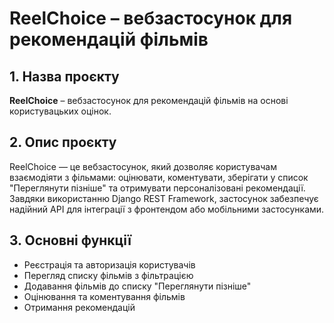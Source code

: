 # ReelChoice – вебзастосунок для рекомендацій фільмів

## 1. Назва проєкту

**ReelChoice** – вебзастосунок для рекомендацій фільмів на основі користувацьких оцінок.

## 2. Опис проєкту

ReelChoice — це вебзастосунок, який дозволяє користувачам взаємодіяти з фільмами: оцінювати, коментувати, зберігати у список "Переглянути пізніше" та отримувати персоналізовані рекомендації. Завдяки використанню Django REST Framework, застосунок забезпечує надійний API для інтеграції з фронтендом або мобільними застосунками.

## 3. Основні функції

- Реєстрація та авторизація користувачів
- Перегляд списку фільмів з фільтрацією
- Додавання фільмів до списку "Переглянути пізніше"
- Оцінювання та коментування фільмів
- Отримання рекомендацій

